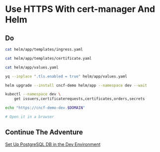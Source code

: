 # Use HTTPS With cert-manager And Helm

## Do

```bash
cat helm/app/templates/ingress.yaml

cat helm/app/templates/certificate.yaml

cat helm/app/values.yaml

yq --inplace ".tls.enabled = true" helm/app/values.yaml

helm upgrade --install cncf-demo helm/app --namespace dev --wait

kubectl --namespace dev \
    get issuers,certificaterequests,certificates,orders,secrets

echo "https://cncf-demo-dev.$DOMAIN"

# Open it in a browser
```

## Continue The Adventure

[Set Up PostgreSQL DB in the Dev Environment](../db/README.md)
